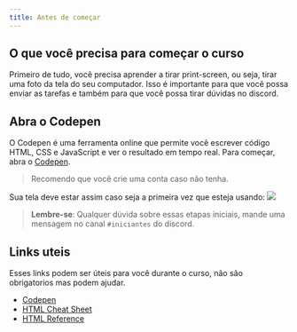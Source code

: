 ```yaml
---
title: Antes de começar
---
```


## O que você precisa para começar o curso

Primeiro de tudo, você precisa aprender a tirar print-screen, ou seja, tirar uma foto da tela do seu computador. Isso é importante para que você possa enviar as tarefas e também para que você possa tirar dúvidas no discord.

## Abra o Codepen

O Codepen é uma ferramenta online que permite você escrever código HTML, CSS e JavaScript e ver o resultado em tempo real. Para começar, abra o [Codepen](https://codepen.io/pen/).

> Recomendo que você crie uma conta caso não tenha.

Sua tela deve estar assim caso seja a primeira vez que esteja usando:
![](https://raw.githubusercontent.com/menthorlabs/courses/main/images/html-basico/chrome_nE4GrFSPiK.png)

> **Lembre-se**: Qualquer dúvida sobre essas etapas iniciais, mande uma mensagem no canal `#iniciantes` do discord.

## Links uteis

Esses links podem ser úteis para você durante o curso, não são obrigatorios mas podem ajudar.

- [Codepen](https://codepen.io/pen/)
- [HTML Cheat Sheet](https://htmlcheatsheet.com/)
- [HTML Reference](https://htmlreference.io/)
